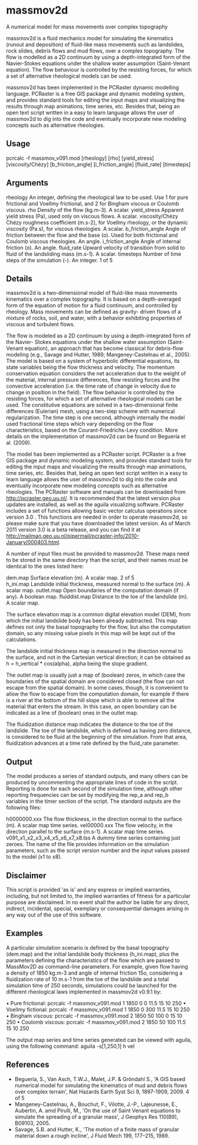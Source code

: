 # massmov2d
A numerical model for mass movements over complex topography

massmov2d is a fluid mechanics model for simulating the kinematics (runout and deposition) of fluid-like mass movements such as landslides, rock slides, debris flows and mud flows, over a complex topography. The flow is modelled as a 2D continuum by using a depth-integrated form of the Navier-Stokes equations under the shallow water assumption (Saint-Venant equation). The flow behaviour is controlled by the resisting forces, for which a set of alternative rheological models can be used.

massmov2d has been implemented in the PCRaster dynamic modelling language. PCRaster is a free GIS package and dynamic modeling system, and provides standard tools for editing the input maps and visualizing the results through map animations, time series, etc. Besides that, being an open text script written in a easy to learn language allows the user of massmov2d to dig into the code and eventually incorporate new modeling concepts such as alternative rheologies.

## Usage

pcrcalc -f massmov_v091.mod [rheology] [rho] [yield_stress] [viscosity/Chèzy] [b_friction_angle]  [i_friction_angle] [fluid_rate]
[timesteps]

## Arguments

rheology An integer, defining the rheological law to be used. Use 1 for pure frictional and Voellmy frictional, and 2 for Bingham viscous or Coulomb viscous.
rho Density of the flow (kg.m-3). A scalar.
yield_stress Apparent yield stress (Pa), used only on viscous flows. A scalar.
viscosity/Chèzy Chézy roughness coefficient (m.s-2), for Voellmy rheology, or the dynamic viscosity (Pa.s), for viscous rheologies. A scalar.
b_friction_angle Angle of friction between the flow and the base (o). Used for both frictional and Coulomb viscous rheologies. An angle.
i_friction_angle Angle of internal friction (o). An angle.
fluid_rate Upward velocity of transition from solid to fluid of the landsliding mass (m.s-1). A scalar.
timesteps Number of time steps of the simulation (-). An integer. 1 of 5

## Details

massmov2d is a two-dimensional model of fluid-like mass movements kinematics over a complex topography. It is based on a depth-averaged form of the equation of motion for a fluid continuum, and controlled by rheology. Mass movements can be defined as gravity- driven flows of a mixture of rocks, soil, and water, with a behavior exhibiting properties of viscous and turbulent flows.

The flow is modeled as a 2D continuum by using a depth-integrated form of the Navier- Stokes equations under the shallow water assumption (Saint-Venant equation), an approach that has become classical for debris-flow modeling (e.g., Savage and Hutter, 1989; Mangeney-Castelnau et al., 2005). The model is based on a system of hyperbolic differential equations, its state variables being the flow thickness and velocity. The momentum conservation equation considers the net acceleration due to the weight of the material, internal pressure differences, flow resisting forces and the convective acceleration (i.e. the time rate of change in velocity due to change in position in the field). The flow behavior is controlled by the resisting forces, for which a set of alternative rheological models can be used. The constitutive equations are solved in a two-dimensional finite differences (Eulerian) mesh, using a two-step scheme with numerical regularization. The time step is one second, although internally the model used fractional time steps which vary depending on the flow characteristics, based on the Courant-Friedrichs-Levy condition. More details on the implementation of massmov2d can be found on Beguería et al. (2009).

The model has been implemented as a PCRaster script. PCRaster is a free GIS package and dynamic modeling system, and provides standard tools for editing the input maps and visualizing the results through map animations, time series, etc. Besides that, being an open text script written in a easy to learn language allows the user of massmov2d to dig into the code and eventually incorporate new modeling concepts such as alternative rheologies. The PCRaster software and manuals can be downloaded from http://pcraster.geo.uu.nl/. It is recommended that the latest version plus updates are installed, as well as the aguila visualizing software. PCRaster includes a set of functions allowing basic vector calculus operations since version 3.0 . This functions are needed in order to operate massmov2d, so please make sure that you have downloaded the latest version. As of March 2011 version 3.0 is a beta release, and you can find it at http://mailman.geo.uu.nl/pipermail/pcraster-info/2010-January/000403.html.

A number of input files must be provided to massmov2d. These maps need to be stored in the same directory than the script, and their names must be identical to the ones listed here:

dem.map Surface elevation (m). A scalar map. 2 of 5  
h_ini.map Landslide initial thickness, measured normal to the surface (m). A scalar map.
outlet.map Open boundaries of the computation domain (if any). A boolean map.
fluiddist.map Distance to the toe of the landslide (m). A scalar map.

The surface elevation map is a common digital elevation model (DEM), from which the initial landslide body has been already subtracted. This map defines not only the basal topography for the flow, but also the computation domain, so any missing value pixels in this map will be kept out of the calculations.

The landslide initial thickness map is measured in the direction normal to the surface, and not in the Cartesian vertical direction; it can be obtained as h = h_vertical * cos(alpha), alpha being the slope gradient.

The outlet map is usually just a map of (boolean) zeros, in which case the boundaries of the spatial domain are considered closed (the flow can not escape from the spatial domain). In some cases, though, it is convenient to allow the flow to escape from the computation domain, for example if there is a river at the bottom of the hill slope which is able to remove all the material that enters the stream. In this case, an open boundary can be indicated as a line of (boolean) ones in the outlet map.

The fluidization distance map indicates the distance to the toe of the landslide. The toe of the landslide, which is defined as having zero distance, is considered to be fluid at the beginning of the simulation. From that area, fluidization advances at a time rate defined by the fluid_rate parameter.

## Output

The model produces a series of standard outputs, and many others can be produced by uncommenting the appropriate lines of code in the script. Reporting is done for each second of the simulation time, although other reporting frequencies can be set by modifying the rep_a and rep_b variables in the timer section of the script. The standard outputs are the following files:

h0000000.xxx The flow thickness, in the direction normal to the surface (m). A scalar map time series.
vel00000.xxx The flow velocity, in the direction parallel to the surface (m.s-1). A scalar map time series.
v091_x1_x2_x3_x4_x5_x6_x7_x8.tss
A dummy time series containing just zeroes. The name of the file provides information on the simulation parameters, such as the script version number and the input values passed to the model (x1 to x8).

## Disclaimer

This script is provided 'as is' and any express or implied warranties, including, but not limited to, the implied warranties of fitness for a particular purpose are disclaimed. In no event shall the author be liable for any direct, indirect, incidental, special, exemplary or consequential damages arising in any way out of the use of this software.

## Examples

A particular simulation scenario is defined by the basal topography (dem.map) and the initial landslide body thickness (h_ini.map), plus the parameters defining the characteristics of the flow which are passed to MassMov2D as command-line parameters. For example, given flow having a density of 1850 kg.m-3 and angle of internal friction 15o, considering a fluidization rate of 10 m.s-1 from the toe of the landslide and a total simulation time of 250 seconds, simulations could be launched for the different rheological laws implemented in massmov2d v0.9.1 by:

• Pure frictional: pcrcalc -f massmov_v091.mod 1 1850 0 0 11.5 15 10 250
• Voellmy fictional: pcrcalc -f massmov_v091.mod 1 1850 0 300 11.5 15 10
250
• Bingham viscous: pcrcalc -f massmov_v091.mod 2 1850 50 100 0 15 10 250
• Coulomb viscous: pcrcalc -f massmov_v091.mod 2 1850 50 100 11.5 15 10 250

The output map series and time series generated can be viewed with aguila, using the following command:
aguila -s[1,250,1] h vel

## References

* Beguería, S., Van Asch, T.W.J., Malet, J.P. & Gröndahl S., 'A GIS based numerical model for simulating the kinematics of mud and debris flows over complex terrain', Nat Hazards Earth Syst Sci 9, 1897-1909, 2009.
4 of 5
* Mangeney-Castelnau, A., Bouchut, F., Vilotte, J.-P., Lajeunesse, E., Aubertin, A. amd Pirulli, M., 'On the use of Saint Venant equations to simulate the spreading of a granular mass', J Geophys Res 110(B9), B09103, 2005.
* Savage, S.B. and Hutter, K., 'The motion of a finite mass of granular material down a rough incline', J Fluid Mech 199, 177–215, 1989.
